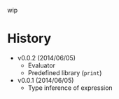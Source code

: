 wip

History
=======

- v0.0.2 (2014/06/05)
  - Evaluator
  - Predefined library (`print`)
- v0.0.1 (2014/06/05)
  - Type inference of expression
